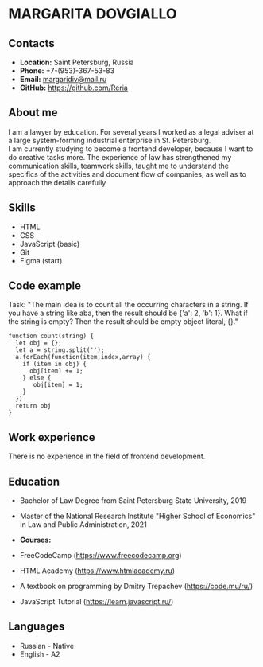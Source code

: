 # **MARGARITA DOVGIALLO**

## __Contacts__
- __Location:__ Saint Petersburg, Russia
- __Phone:__ +7-(953)-367-53-83
- __Email:__ margaridiv@mail.ru
- __GitHub:__ https://github.com/Reria

## __About me__
I am a lawyer by education. For several years I worked as a legal adviser at a large system-forming industrial enterprise in St. Petersburg.  
I am currently studying to become a frontend developer, because I want to do creative tasks more. 
The experience of law has strengthened my communication skills, teamwork skills, taught me to understand the specifics of the activities and document flow of companies, 
as well as to approach the details carefully 

## __Skills__
- HTML
- CSS
- JavaScript (basic)
- Git
- Figma (start)

## __Code example__
Task: "The main idea is to count all the occurring characters in a string. 
If you have a string like aba, then the result should be {'a': 2, 'b': 1}. What if the string is empty? 
Then the result should be empty object literal, {}."
```
function count(string) {
  let obj = {};
  let a = string.split('');
  a.forEach(function(item,index,array) {
    if (item in obj) {
      obj[item] += 1;
    } else {
       obj[item] = 1;
    }
  })
  return obj
}
``` 
## __Work experience__
There is no experience in the field of frontend development.

## __Education__
- Bachelor of Law Degree from Saint Petersburg State University, 2019
- Master of the National Research Institute "Higher School of Economics" in Law and Public Administration, 2021

- __Courses:__
- FreeCodeCamp (https://www.freecodecamp.org)
- HTML Academy (https://www.htmlacademy.ru)
- A textbook on programming by Dmitry Trepachev (https://code.mu/ru/)
- JavaScript Tutorial (https://learn.javascript.ru/)

## __Languages__
- Russian - Native
- English - A2